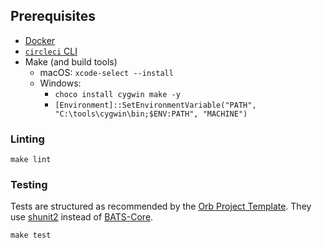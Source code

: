 ## Prerequisites

* [Docker](https://www.docker.com/products/docker-desktop)
* [`circleci` CLI](https://circleci.com/docs/2.0/local-cli/#installation)
* Make (and build tools)
    * macOS: `xcode-select --install`
    * Windows:
        * `choco install cygwin make -y`
        * `[Environment]::SetEnvironmentVariable("PATH", "C:\tools\cygwin\bin;$ENV:PATH", "MACHINE")`

### Linting

```
make lint
```

### Testing

Tests are structured as recommended by the [Orb Project Template](https://github.com/CircleCI-Public/Orb-Project-Template/tree/master/src/tests). They use [shunit2](https://github.com/kward/shunit2) instead of [BATS-Core](https://github.com/bats-core/bats-core).

```
make test
```

